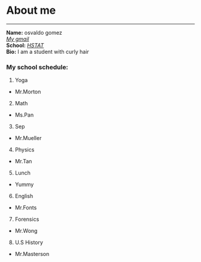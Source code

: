 # About me

---

**Name:** osvaldo gomez  
[_My gmail_](osvaldog5511hstat.org)  
**School:** [_HSTAT_](http://www.hstat.org/)  
**Bio:** I am a student with curly hair  
### **My school schedule:**  
1. Yoga  
* Mr.Morton
2. Math  
* Ms.Pan
3. Sep
* Mr.Mueller
4. Physics 
* Mr.Tan
5. Lunch
* Yummy
6. English 
* Mr.Fonts
7. Forensics
* Mr.Wong
8. U.S History
* Mr.Masterson